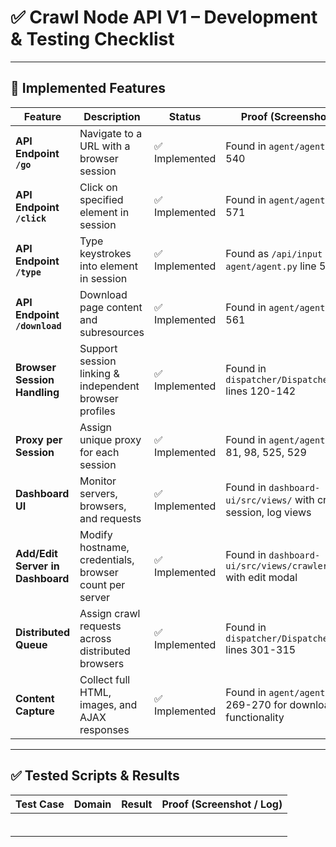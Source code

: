 

# ✅ Crawl Node API V1 – Development & Testing Checklist

---

## 📌 Implemented Features

| **Feature**                      | **Description**                                        | **Status**    | **Proof (Screenshot / Link)** |
| -------------------------------- | ------------------------------------------------------ | ------------- | ----------------------------- |
| **API Endpoint `/go`**           | Navigate to a URL with a browser session               | ✅ Implemented | Found in `agent/agent.py` line 540 |
| **API Endpoint `/click`**        | Click on specified element in session                  | ✅ Implemented | Found in `agent/agent.py` line 571 |
| **API Endpoint `/type`**         | Type keystrokes into element in session                | ✅ Implemented | Found as `/api/input` in `agent/agent.py` line 580 |
| **API Endpoint `/download`**     | Download page content and subresources                 | ✅ Implemented | Found in `agent/agent.py` line 561 |
| **Browser Session Handling**     | Support session linking & independent browser profiles | ✅ Implemented | Found in `dispatcher/DispatcherServer.py` lines 120-142 |
| **Proxy per Session**            | Assign unique proxy for each session                   | ✅ Implemented | Found in `agent/agent.py` lines 81, 98, 525, 529 |
| **Dashboard UI**                 | Monitor servers, browsers, and requests                | ✅ Implemented | Found in `dashboard-ui/src/views/` with crawler, session, log views |
| **Add/Edit Server in Dashboard** | Modify hostname, credentials, browser count per server | ✅ Implemented | Found in `dashboard-ui/src/views/crawler/List.vue` with edit modal |
| **Distributed Queue**            | Assign crawl requests across distributed browsers      | ✅ Implemented | Found in `dispatcher/DispatcherServer.py` lines 301-315 |
| **Content Capture**              | Collect full HTML, images, and AJAX responses          | ✅ Implemented | Found in `agent/agent.py` lines 269-270 for download functionality |

---

## ✅ Tested Scripts & Results

| **Test Case**                          | **Domain**                                                                   | **Result**                                      | **Proof (Screenshot / Log)** |
| -------------------------------------- | ---------------------------------------------------------------------------- | ----------------------------------------------- | ---------------------------- |
|                                        |                                                                              |                                                 |                              |
|                                        |                                                                              |                                                 |                              |
|                                        |                                                                              |                                                 |                              |
|                                        |                                                                              |                                                 |                              |
|                                        |                                                                              |                                                 |                              |
|                                        |                                                                              |                                                 |                              |

